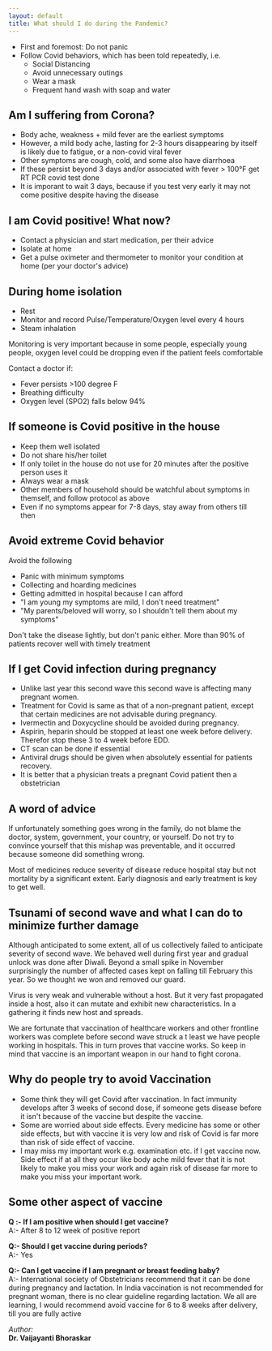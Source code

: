 ```yaml
---
layout: default
title: What should I do during the Pandemic?
---
```


- First and foremost: Do not panic
- Follow Covid behaviors, which has been told repeatedly, i.e.
  - Social Distancing
  - Avoid unnecessary outings
  - Wear a mask
  - Frequent hand wash with soap and water

## Am I suffering from Corona?

- Body ache, weakness + mild fever are the earliest symptoms
- However, a mild body ache, lasting for 2-3 hours disappearing by itself is likely due to fatigue, or a non-covid viral fever
- Other symptoms are cough, cold, and some also have diarrhoea
- If these persist beyond 3 days and/or associated with fever &gt; 100&deg;F get RT PCR covid test done
- It is imporant to wait 3 days, because if you test very early it may not come positive despite having the disease

## I am Covid positive! What now?

- Contact a physician and start medication, per their advice
- Isolate at home
- Get a pulse oximeter and thermometer to monitor your condition at home (per your doctor's advice)

## During home isolation

- Rest
- Monitor and record Pulse/Temperature/Oxygen level every 4 hours
- Steam inhalation

Monitoring is very important because in some people, especially young people, oxygen level could be dropping even
if the patient feels comfortable

Contact a doctor if:

- Fever persists &gt;100 degree F
- Breathing difficulty
- Oxygen level (SPO2) falls below 94%

## If someone is Covid positive in the house
- Keep them well isolated
- Do not share his/her toilet
- If only toilet in the house do not use for 20 minutes after the positive person uses it
- Always wear a mask
- Other members of household should be watchful about symptoms in themself, and follow protocol as above
- Even if no symptoms appear for 7-8 days, stay away from others till then

## Avoid extreme Covid behavior
Avoid the following
- Panic with minimum symptoms
- Collecting and hoarding medicines
- Getting admitted in hospital because I can afford
- "I am young my symptoms are mild, I don't need treatment"
- "My parents/beloved will worry, so I shouldn't tell them about my symptoms"

Don't take the disease lightly, but don't panic either. More than 90% of patients recover well with timely treatment

## If I get Covid infection during pregnancy

- Unlike last year this second wave this second wave is affecting many pregnant women.
- Treatment for Covid is same as that of a non-pregnant patient, except that certain medicines are not advisable during pregnancy.
- Ivermectin and Doxycycline should be avoided during pregnancy.
- Aspirin, heparin should be stopped at least one week before delivery. Therefor stop these 3 to 4 week before EDD.
- CT scan can be done if essential
- Antiviral drugs should be given when absolutely essential for patients recovery.
- It is better that a physician treats a pregnant Covid patient then a obstetrician

## A word of advice

If unfortunately something goes wrong in the family, do not blame the doctor, system, government, your country, or yourself. Do not try to convince yourself that this mishap was preventable, and it occurred because someone did something wrong.

Most of medicines reduce severity of disease reduce hospital stay but not mortality by a significant extent. Early diagnosis and early treatment is key to get well.

## Tsunami of second wave and what I can do to minimize further damage

Although anticipated to some extent, all of us collectively failed to anticipate severity of second wave. We behaved well during first year and gradual unlock was done after Diwali. Beyond a small spike in November surprisingly the number of affected cases kept on falling till February this year. So we thought we won and removed our guard.

Virus is very weak and vulnerable without a host. But it very fast propagated inside a host, also it can mutate and exhibit new characteristics. In a gathering it finds new host and spreads.

We are fortunate that vaccination of healthcare workers and other frontline workers was complete before second wave struck a t least we have people working in hospitals. This in turn proves that vaccine works. So keep in mind that vaccine is an important weapon in our hand to fight corona.

## Why do people try to avoid Vaccination

- Some think they will get Covid after vaccination. In fact immunity develops after 3 weeks of second dose, if someone gets disease before it isn't because of the vaccine but despite the vaccine.
- Some are worried about side effects. Every medicine has some or other side effects, but with vaccine it is very low and risk of Covid is far more than risk of side effect of vaccine.
- I may miss my important work e.g. examination etc. if I get vaccine now. Side effect if at all they occur like body ache mild fever that it is not likely to make you miss your work and again risk of disease far more to make you miss your important work.

## Some other aspect of vaccine

**Q :- If I am positive when should I get vaccine?**<br/>
A:- After 8 to 12 week of positive report


**Q:- Should I get vaccine during periods?**<br/>
A:- Yes


**Q:- Can I get vaccine if I am pregnant or breast feeding baby?**<br/>
A:- International society of Obstetricians recommend that it can be done during pregnancy and lactation. In India vaccination is not recommended for pregnant woman, there is no clear guideline regarding lactation. We all are learning, I would recommend avoid vaccine for 6 to 8 weeks after delivery, till you are fully active

*Author:*<br/>
**Dr. Vaijayanti Bhoraskar**
